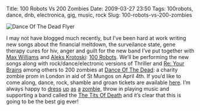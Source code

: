Title: 100 Robots Vs 200 Zombies
Date: 2009-03-27 23:50
Tags: 100robots, dance, dnb, electronica, gig, music, rock
Slug: 100-robots-vs-200-zombies

![Dance Of The Dead Flyer][]

</p>

I may not have blogged much recently, but I’ve been hard at work writing
new songs about the financial meltdown, the surveilance state, gene
therapy cures for hiv, anger and guilt for the new band I’ve put
together with [Max Williams][] and [Aleks Krotoski][]: [100 Robots][].
We’ll be performing the new songs along with rock/dance/electronic
versions of Thriller and [Re: Your Brains][] among others to 200 zombies
at [Dance Of The Dead][]: a charity zombie prom in London in aid of St
Mungos on April 4th. If you’d like to come along, dance, rock, shamble
and groan tickets are available [here][]. I’m always happy to [dress][]
[up][] [as][] [a][] [zombie][], throw in playing music and supporting a
band called the [The Tits Of Death][] and it’s clear that this is going
to be the best gig ever!

</p>

  [Dance Of The Dead Flyer]: http://i9.photobucket.com/albums/a99/titsofdeath/wzdflyer.jpg
  [Max Williams]: http://webcrisps.wordpress.com/
  [Aleks Krotoski]: http://socialsim.wordpress.com/
  [100 Robots]: http://www.myspace.com/onehundredrobots
  [Re: Your Brains]: http://www.jonathancoulton.com/2006/03/24/thing-a-week-26-re-your-brains/
  [Dance Of The Dead]: http://www.crawlofthedead.com/crawls/info/wzd_london_presents_dance_of_the_dead_zombie_prom_night/
  [here]: http://www.worldzombiedays.co.uk/products/1/dance-of-the-dead-ticket
  [dress]: http://www.facebook.com/photo.php?pid=1561222&op=3&o=global&view=global&subj=586260989&id=827265544
  [up]: http://www.facebook.com/photo.php?pid=397201&op=3&o=global&view=global&subj=586260989&id=731327819
  [as]: http://www.facebook.com/photo.php?pid=397210&op=3&o=global&view=global&subj=586260989&id=731327819
  [a]: http://www.flickr.com/photos/jimpurbrick/2999228888/
  [zombie]: http://www.flickr.com/photos/jimpurbrick/2999264994/
  [The Tits Of Death]: http://www.myspace.com/titsofdeath
